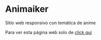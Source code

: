 # Animaiker

Sitio web responsivo con temática de anime

Para ver esta página web solo de [click quí](https://marioricardopineda.github.io/Animaiker/)

